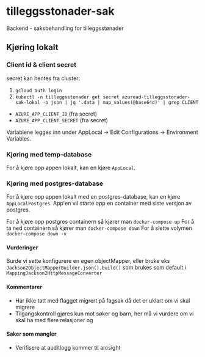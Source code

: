 # tilleggsstonader-sak

Backend - saksbehandling for tilleggsstønader

## Kjøring lokalt

### Client id & client secret
secret kan hentes fra cluster: 
1. `gcloud auth login`
2. `kubectl -n tilleggsstonader get secret azuread-tilleggsstonader-sak-lokal -o json | jq '.data | map_values(@base64d)' | grep CLIENT`

* `AZURE_APP_CLIENT_ID` (fra secret)
* `AZURE_APP_CLIENT_SECRET` (fra secret)

Variablene legges inn under AppLocal -> Edit Configurations -> Environment Variables.

### Kjøring med temp-database
For å kjøre opp appen lokalt, kan en kjøre `AppLocal`.

### Kjøring med postgres-database
For å kjøre opp appen lokalt med en postgres-database, kan en kjøre `AppLocalPostgres`.
App'en vil starte opp en container med siste versjon av postgres.

For å kjøre opp postgres containern så kjører man `docker-compose up`
For å ta ned containern så kjører man `docker-compose down`
For å slette volymen `docker-compose down -v`


#### Vurderinger
Burde vi sette konfigurere en egen objectMapper, eller bruke eks `Jackson2ObjectMapperBuilder.json().build()` 
som brukes som default i `MappingJackson2HttpMessageConverter`

#### Kommentarer
 * Har ikke tatt med flagget migrert på fagsak då det er uklart om vi skal migrere
 * Tilgangskontroll gjøres kun mot søker og barn, her må vi vurdere om vi skal ha med flere relasjoner og

#### Saker som mangler
* Verifisere at auditlogg kommer til arcsight
